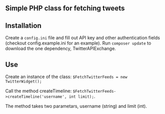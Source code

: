 ## Simple PHP class for fetching tweets

## Installation
Create a `config.ini` file and fill out API key and other authentication fields (checkout config.example.ini for an example).
Run `composer update` to download the one dependency, TwitterAPIExchange.

## Use
Create an instance of the class:
    `$FetchTwitterFeeds = new TwitterWidget();`

Call the method createTimeline:
    `$FetchTwitterFeeds->createTimeline('username', int limit);`.

The method takes two parametars, username (string) and limit (int).